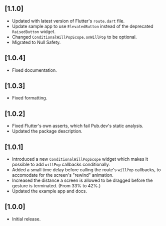 ## [1.1.0]

- Updated with latest version of Flutter's `route.dart` file.
- Update sample app to use `ElevatedButton` instead of the deprecated `RaisedButton` widget.
- Changed `ConditionalWillPopScope.onWillPop` to be optional.
- Migrated to Null Safety.

## [1.0.4]

- Fixed documentation.

## [1.0.3]

- Fixed formatting.

## [1.0.2]

- Fixed Flutter's own asserts, which fail Pub.dev's static analysis.
- Updated the package description.

## [1.0.1]

- Introduced a new `ConditionalWillPopScope` widget which makes it possible to add `willPop` callbacks conditionally.
- Added a small time delay before calling the route's `willPop` callbacks, to accomodate for the screen's "rewind" animation.
- Increased the distance a screen is allowed to be dragged before the gesture is terminated. (From 33% to 42%.)
- Updated the example app and docs.

## [1.0.0]

- Initial release.